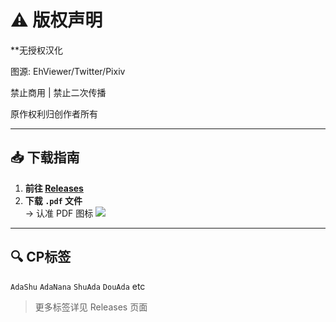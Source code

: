 # ⚠️ 版权声明

**无授权汉化 

图源: EhViewer/Twitter/Pixiv  

禁止商用 | 禁止二次传播  

原作权利归创作者所有

---

## 📥 下载指南
1. **前往 [Releases](https://github.com/Sor9ryLooo/Persona4-localized-save/releases)**
2. **下载 `.pdf` 文件**  
   → 认准 PDF 图标 ![](https://img.icons8.com/ios/50/pdf.png)

---

## 🔍 CP标签
`AdaShu` `AdaNana` `ShuAda` `DouAda` etc

> 更多标签详见 Releases 页面

